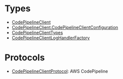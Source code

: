 # Types

  - [CodePipelineClient](/aws-sdk-swift/reference/0.x/AWSCodePipeline/CodePipelineClient)
  - [CodePipelineClient.CodePipelineClientConfiguration](/aws-sdk-swift/reference/0.x/AWSCodePipeline/CodePipelineClient_CodePipelineClientConfiguration)
  - [CodePipelineClientTypes](/aws-sdk-swift/reference/0.x/AWSCodePipeline/CodePipelineClientTypes)
  - [CodePipelineClientLogHandlerFactory](/aws-sdk-swift/reference/0.x/AWSCodePipeline/CodePipelineClientLogHandlerFactory)

# Protocols

  - [CodePipelineClientProtocol](/aws-sdk-swift/reference/0.x/AWSCodePipeline/CodePipelineClientProtocol):
    <fullname>AWS CodePipeline</fullname>
